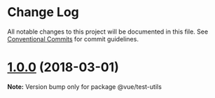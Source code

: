 # Change Log

All notable changes to this project will be documented in this file.
See [Conventional Commits](https://conventionalcommits.org) for commit guidelines.

<a name="1.0.0"></a>
# [1.0.0](https://github.com/vuejs/vue-test-utils/compare/v1.0.0-beta.13...v1.0.0) (2018-03-01)




**Note:** Version bump only for package @vue/test-utils
